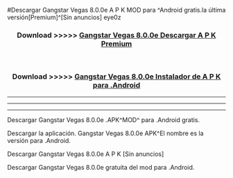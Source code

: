 #Descargar Gangstar Vegas 8.0.0e A P K MOD para ^Android gratis.la última versión[Premium]^[Sin anuncios] eye0z



<div align="center">
<h3>Download >>>>> <a href="https://es-web.web.app/?es= ${title}">Gangstar Vegas 8.0.0e Descargar A P K Premium</a></h3><br>

<h3>Download >>>>> <a href="https://es-web.web.app/?es= ${title}">Gangstar Vegas 8.0.0e Instalador de A P K para .Android</a></h3>
</div>


----------------------------------------------------------

----------------------------------------------------------

----------------------------------------------------------

Descargar Gangstar Vegas 8.0.0e .APK^MOD^ para .Android gratis.

Descargar la aplicación. Gangstar Vegas 8.0.0e APK^El nombre es la versión para .Android.

Descargar Gangstar Vegas 8.0.0e A P K [Sin anuncios]

Descargar Gangstar Vegas 8.0.0e gratuita del mod para .Android.
